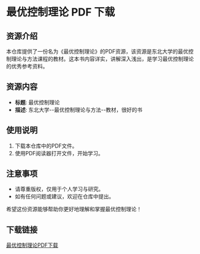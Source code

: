 # 最优控制理论 PDF 下载

## 资源介绍

本仓库提供了一份名为《最优控制理论》的PDF资源，该资源是东北大学的最优控制理论与方法课程的教材。这本书内容详实，讲解深入浅出，是学习最优控制理论的优秀参考资料。

## 资源内容

- **标题**: 最优控制理论
- **描述**: 东北大学--最优控制理论与方法--教材，很好的书

## 使用说明

1. 下载本仓库中的PDF文件。
2. 使用PDF阅读器打开文件，开始学习。

## 注意事项

- 请尊重版权，仅用于个人学习与研究。
- 如有任何问题或建议，欢迎在仓库中提出。

希望这份资源能够帮助你更好地理解和掌握最优控制理论！

## 下载链接

[最优控制理论PDF下载](https://pan.quark.cn/s/bbb124060a22)